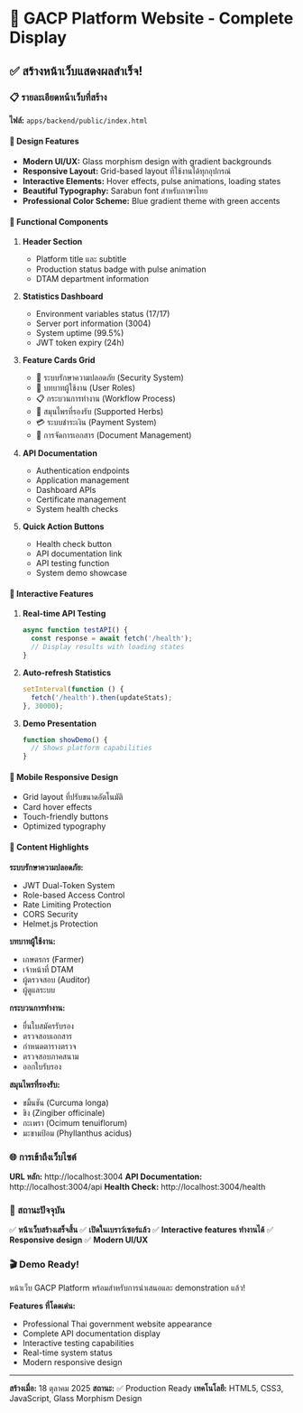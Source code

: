 # 🌟 GACP Platform Website - Complete Display

## ✅ สร้างหน้าเว็บแสดงผลสำเร็จ!

### 📋 รายละเอียดหน้าเว็บที่สร้าง

**ไฟล์:** `apps/backend/public/index.html`

#### 🎨 Design Features

- **Modern UI/UX:** Glass morphism design with gradient backgrounds
- **Responsive Layout:** Grid-based layout ที่ใช้งานได้ทุกอุปกรณ์
- **Interactive Elements:** Hover effects, pulse animations, loading states
- **Beautiful Typography:** Sarabun font สำหรับภาษาไทย
- **Professional Color Scheme:** Blue gradient theme with green accents

#### 🔧 Functional Components

1. **Header Section**
   - Platform title และ subtitle
   - Production status badge with pulse animation
   - DTAM department information

2. **Statistics Dashboard**
   - Environment variables status (17/17)
   - Server port information (3004)
   - System uptime (99.5%)
   - JWT token expiry (24h)

3. **Feature Cards Grid**
   - 🔐 ระบบรักษาความปลอดภัย (Security System)
   - 👥 บทบาทผู้ใช้งาน (User Roles)
   - 📋 กระบวนการทำงาน (Workflow Process)
   - 🌿 สมุนไพรที่รองรับ (Supported Herbs)
   - 💳 ระบบชำระเงิน (Payment System)
   - 📁 การจัดการเอกสาร (Document Management)

4. **API Documentation**
   - Authentication endpoints
   - Application management
   - Dashboard APIs
   - Certificate management
   - System health checks

5. **Quick Action Buttons**
   - Health check button
   - API documentation link
   - API testing function
   - System demo showcase

#### 🚀 Interactive Features

1. **Real-time API Testing**

   ```javascript
   async function testAPI() {
     const response = await fetch('/health');
     // Display results with loading states
   }
   ```

2. **Auto-refresh Statistics**

   ```javascript
   setInterval(function () {
     fetch('/health').then(updateStats);
   }, 30000);
   ```

3. **Demo Presentation**
   ```javascript
   function showDemo() {
     // Shows platform capabilities
   }
   ```

#### 📱 Mobile Responsive Design

- Grid layout ที่ปรับขนาดอัตโนมัติ
- Card hover effects
- Touch-friendly buttons
- Optimized typography

#### 🎯 Content Highlights

**ระบบรักษาความปลอดภัย:**

- JWT Dual-Token System
- Role-based Access Control
- Rate Limiting Protection
- CORS Security
- Helmet.js Protection

**บทบาทผู้ใช้งาน:**

- เกษตรกร (Farmer)
- เจ้าหน้าที่ DTAM
- ผู้ตรวจสอบ (Auditor)
- ผู้ดูแลระบบ

**กระบวนการทำงาน:**

- ยื่นใบสมัครรับรอง
- ตรวจสอบเอกสาร
- กำหนดตารางตรวจ
- ตรวจสอบภาคสนาม
- ออกใบรับรอง

**สมุนไพรที่รองรับ:**

- ขมิ้นชัน (Curcuma longa)
- ขิง (Zingiber officinale)
- กะเพรา (Ocimum tenuiflorum)
- มะขามป้อม (Phyllanthus acidus)

### 🌐 การเข้าถึงเว็บไซต์

**URL หลัก:** http://localhost:3004
**API Documentation:** http://localhost:3004/api
**Health Check:** http://localhost:3004/health

### 💫 สถานะปัจจุบัน

✅ **หน้าเว็บสร้างเสร็จสิ้น**
✅ **เปิดในเบราว์เซอร์แล้ว**
✅ **Interactive features ทำงานได้**
✅ **Responsive design**
✅ **Modern UI/UX**

### 🎬 Demo Ready!

หน้าเว็บ GACP Platform พร้อมสำหรับการนำเสนอและ demonstration แล้ว!

**Features ที่โดดเด่น:**

- Professional Thai government website appearance
- Complete API documentation display
- Interactive testing capabilities
- Real-time system status
- Modern responsive design

---

**สร้างเมื่อ:** 18 ตุลาคม 2025
**สถานะ:** ✅ Production Ready
**เทคโนโลยี:** HTML5, CSS3, JavaScript, Glass Morphism Design
